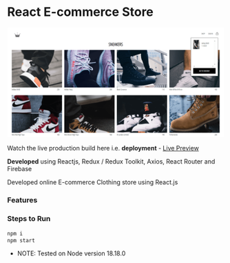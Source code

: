 # React E-commerce Store

![cover](https://github.com/abhinavg916/react-ecommerce-store/blob/main/Clothing%20Store%20Cover.png)

Watch the live production build here i.e. **deployment** - [Live Preview]()

**Developed** using Reactjs, Redux / Redux Toolkit, Axios, React Router and Firebase

Developed online E-commerce Clothing store using React.js

### Features

### Steps to Run

```
npm i
npm start
```

- NOTE: Tested on Node version 18.18.0
